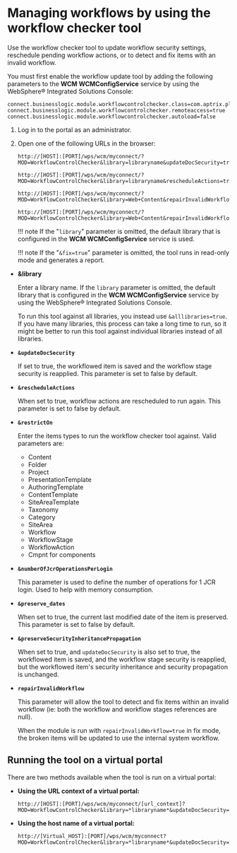 # Managing workflows by using the workflow checker tool

Use the workflow checker tool to update workflow security settings, reschedule pending workflow actions, or to detect and fix items with an invalid workflow.

You must first enable the workflow update tool by adding the following parameters to the **WCM WCMConfigService** service by using the WebSphere® Integrated Solutions Console:

```
connect.businesslogic.module.workflowcontrolchecker.class=com.aptrix.pluto.workflow.WorkflowControlCheckerModule
connect.businesslogic.module.workflowcontrolchecker.remoteaccess=true
connect.businesslogic.module.workflowcontrolchecker.autoload=false
```

1.  Log in to the portal as an administrator.

2.  Open one of the following URLs in the browser:

    ```
    http://[HOST]:[PORT]/wps/wcm/myconnect/?MOD=WorkflowControlChecker&library=libraryname&updateDocSecurity=true&fix=true
    ```

    ```
    http://[HOST]:[PORT]/wps/wcm/myconnect/?MOD=WorkflowControlChecker&library=libraryname&rescheduleActions=true&fix=true
    ```

    ```
    http://[HOST]:[PORT]/wps/wcm/myconnect/?MOD=WorkflowControlChecker&library=Web+Content&repairInvalidWorkflow=true
    ```

    ```
    http://[HOST]:[PORT]/wps/wcm/myconnect/?MOD=WorkflowControlChecker&library=Web+Content&repairInvalidWorkflow=true&fix=true
    ```

    !!! note
        If the "`library`" parameter is omitted, the default library that is configured in the **WCM WCMConfigService** service is used.

    !!! note
        If the "`&fix=true`" parameter is omitted, the tool runs in read-only mode and generates a report.


-   **&library**

    Enter a library name. If the `library` parameter is omitted, the default library that is configured in the **WCM WCMConfigService** service by using the WebSphere® Integrated Solutions Console.

    To run this tool against all libraries, you instead use `&alllibraries=true`. If you have many libraries, this process can take a long time to run, so it might be better to run this tool against individual libraries instead of all libraries.

-   **`&updateDocSecurity`**

    If set to true, the workflowed item is saved and the workflow stage security is reapplied. This parameter is set to false by default.

-   **`&rescheduleActions`**

    When set to true, workflow actions are rescheduled to run again. This parameter is set to false by default.

-   **`&restrictOn`**

    Enter the items types to run the workflow checker tool against. Valid parameters are:

    -   Content
    -   Folder
    -   Project
    -   PresentationTemplate
    -   AuthoringTemplate
    -   ContentTemplate
    -   SiteAreaTemplate
    -   Taxonomy
    -   Category
    -   SiteArea
    -   Workflow
    -   WorkflowStage
    -   WorkflowAction
    -   Cmpnt for components
-   **`&numberOfJcrOperationsPerLogin`**

    This parameter is used to define the number of operations for 1 JCR login. Used to help with memory consumption.

-   **`&preserve_dates`**

    When set to true, the current last modified date of the item is preserved. This parameter is set to false by default.

-   **`&preserveSecurityInheritancePropagation`**

    When set to true, and `updateDocSecurity` is also set to true, the workflowed item is saved, and the workflow stage security is reapplied, but the workflowed item's security inheritance and security propagation is unchanged.


-   **`repairInvalidWorkflow`**

    This parameter will allow the tool to detect and fix items within an invalid workflow \(ie: both the workflow and workflow stages references are null\).

    When the module is run with `repairInvalidWorkflow=true` in fix mode, the broken items will be updated to use the internal system workflow.


## Running the tool on a virtual portal

There are two methods available when the tool is run on a virtual portal:

-   **Using the URL context of a virtual portal:**

    ```
    http://[HOST]:[PORT]/wps/wcm/myconnect/[url_context]?MOD=WorkflowControlChecker&library=*libraryname*&updateDocSecurity=true&fix=true
    ```

-   **Using the host name of a virtual portal:**

    ```
    http://[Virtual_HOST]:[PORT]/wps/wcm/myconnect?MOD=WorkflowControlChecker&library=*libraryname*&updateDocSecurity=true&fix=true
    ```



